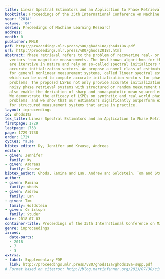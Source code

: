 ```yaml
---
title: Linear Spectral Estimators and an Application to Phase Retrieval
booktitle: Proceedings of the 35th International Conference on Machine Learning
year: '2018'
volume: '80'
series: Proceedings of Machine Learning Research
address: 
month: 0
publisher: PMLR
pdf: http://proceedings.mlr.press/v80/ghods18a/ghods18a.pdf
url: http://proceedings.mlr.press/v80/ghods2018a.html
abstract: Phase retrieval refers to the problem of recovering real- or complex-valued
  vectors from magnitude measurements. The best-known algorithms for this problem
  are iterative in nature and rely on so-called spectral initializers that provide
  accurate initialization vectors. We propose a novel class of estimators suitable
  for general nonlinear measurement systems, called linear spectral estimators (LSPEs),
  which can be used to compute accurate initialization vectors for phase retrieval
  problems. The proposed LSPEs not only provide accurate initialization vectors for
  noisy phase retrieval systems with structured or random measurement matrices, but
  also enable the derivation of sharp and nonasymptotic mean-squared error bounds.
  We demonstrate the efficacy of LSPEs on synthetic and real-world phase retrieval
  problems, and we show that our estimators significantly outperform existing methods
  for structured measurement systems that arise in practice.
layout: inproceedings
id: ghods18a
tex_title: Linear Spectral Estimators and an Application to Phase Retrieval
firstpage: 1729
lastpage: 1738
page: 1729-1738
order: 1729
cycles: false
bibtex_editor: Dy, Jennifer and Krause, Andreas
editor:
- given: Jennifer
  family: Dy
- given: Andreas
  family: Krause
bibtex_author: Ghods, Ramina and Lan, Andrew and Goldstein, Tom and Studer, Christoph
author:
- given: Ramina
  family: Ghods
- given: Andrew
  family: Lan
- given: Tom
  family: Goldstein
- given: Christoph
  family: Studer
date: 2018-07-03
container-title: Proceedings of the 35th International Conference on Machine Learning
genre: inproceedings
issued:
  date-parts:
  - 2018
  - 7
  - 3
extras:
- label: Supplementary PDF
  link: http://proceedings.mlr.press/v80/ghods18a/ghods18a-supp.pdf
# Format based on citeproc: http://blog.martinfenner.org/2013/07/30/citeproc-yaml-for-bibliographies/
---
```

